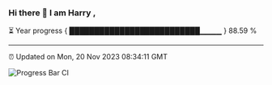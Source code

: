### Hi there 👋 I am Harry , 

⏳ Year progress { ██████████████████████████▁▁▁▁ } 88.59 %

---

⏰ Updated on Mon, 20 Nov 2023 08:34:11 GMT

![Progress Bar CI](https://github.com/duykhang68/duykhang68/workflows/Progress%20Bar%20CI/badge.svg)
